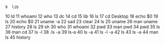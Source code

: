 
    9  lib
   10  ld
   11  whoami
   12  who
   13  dc
   14  cd
   15  lib
   16  ls
   17  cd Desktop
   18  echo $0
   19  ls
   20  echo $0
   21  uname -a
   22  sad
   23  clear
   24  ls
   25  uname 
   26  man uname
   27  history
   28  ls
   29  sh
   30  who
   31  whoami
   32  pwd
   33  man pwd
   34  pwd
   35  ls
   36  man cd 
   37  ls -l
   38  .ls -a
   39  ls-a
   40  ls -a
   41  ls -l -a
   42  ls
   43  ls -a
   44  man ls
   45  history
